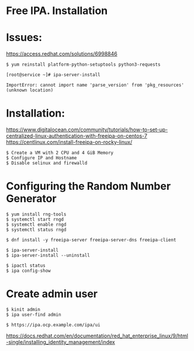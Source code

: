 # Free IPA. Installation

# Issues:

https://access.redhat.com/solutions/6998846
```
$ yum reinstall platform-python-setuptools python3-requests
```
```
[root@service ~]# ipa-server-install 

ImportError: cannot import name 'parse_version' from 'pkg_resources' (unknown location)

```



# Installation:

https://www.digitalocean.com/community/tutorials/how-to-set-up-centralized-linux-authentication-with-freeipa-on-centos-7
https://centlinux.com/install-freeipa-on-rocky-linux/
```
$ Create a VM with 2 CPU and 4 GiB Memory
$ Configure IP and Hostname
$ Disable selinux and firewalld 
```

# Configuring the Random Number Generator
```
$ yum install rng-tools
$ systemctl start rngd
$ systemctl enable rngd
$ systemctl status rngd
```





```
$ dnf install -y freeipa-server freeipa-server-dns freeipa-client
```
```
$ ipa-server-install 
$ ipa-server-install --uninstall
```
```
$ ipactl status
$ ipa config-show
```

# Create admin user
```
$ kinit admin
$ ipa user-find admin
```
```
$ https://ipa.ocp.example.com/ipa/ui
```




https://docs.redhat.com/en/documentation/red_hat_enterprise_linux/9/html-single/installing_identity_management/index
